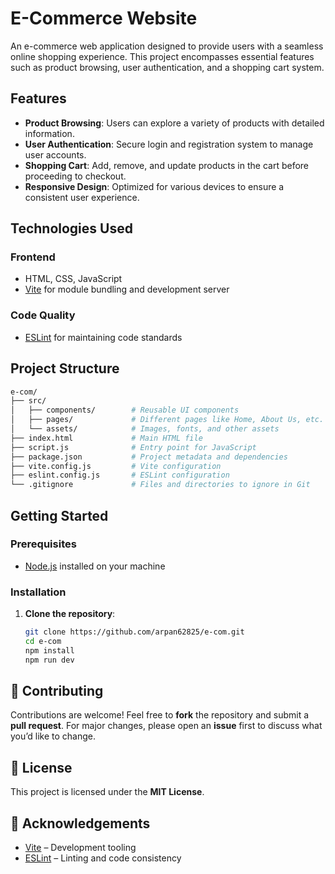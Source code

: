 # E-Commerce Website

An e-commerce web application designed to provide users with a seamless online shopping experience.
This project encompasses essential features such as product browsing, user authentication, and a shopping cart system.

## Features

- **Product Browsing**: Users can explore a variety of products with detailed information.
- **User Authentication**: Secure login and registration system to manage user accounts.
- **Shopping Cart**: Add, remove, and update products in the cart before proceeding to checkout.
- **Responsive Design**: Optimized for various devices to ensure a consistent user experience.

## Technologies Used

### Frontend

- HTML, CSS, JavaScript
- [Vite](https://vitejs.dev/) for module bundling and development server

### Code Quality

- [ESLint](https://eslint.org/) for maintaining code standards

## Project Structure

```bash
e-com/
├── src/
│   ├── components/        # Reusable UI components
│   ├── pages/             # Different pages like Home, About Us, etc.
│   └── assets/            # Images, fonts, and other assets
├── index.html             # Main HTML file
├── script.js              # Entry point for JavaScript
├── package.json           # Project metadata and dependencies
├── vite.config.js         # Vite configuration
├── eslint.config.js       # ESLint configuration
└── .gitignore             # Files and directories to ignore in Git
```

## Getting Started

### Prerequisites

- [Node.js](https://nodejs.org/) installed on your machine

### Installation

1. **Clone the repository**:
   ```bash
   git clone https://github.com/arpan62825/e-com.git
   cd e-com
   npm install
   npm run dev
   ```

## 🤝 Contributing

Contributions are welcome!
Feel free to **fork** the repository and submit a **pull request**.
For major changes, please open an **issue** first to discuss what you’d like to change.

## 📄 License

This project is licensed under the **MIT License**.

## 🙌 Acknowledgements

- [Vite](https://vitejs.dev/) – Development tooling
- [ESLint](https://eslint.org/) – Linting and code consistency
```
